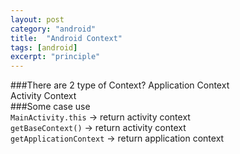 ```yaml
---
layout: post
category: "android"
title:  "Android Context"
tags: [android]
excerpt: "principle"
---
```

###There are 2 type of Context?
Application Context  
Activity Context  
###Some case use  
`MainActivity.this` -> return activity context  
`getBaseContext()` -> return activity context  
`getApplicationContext` -> return application context  